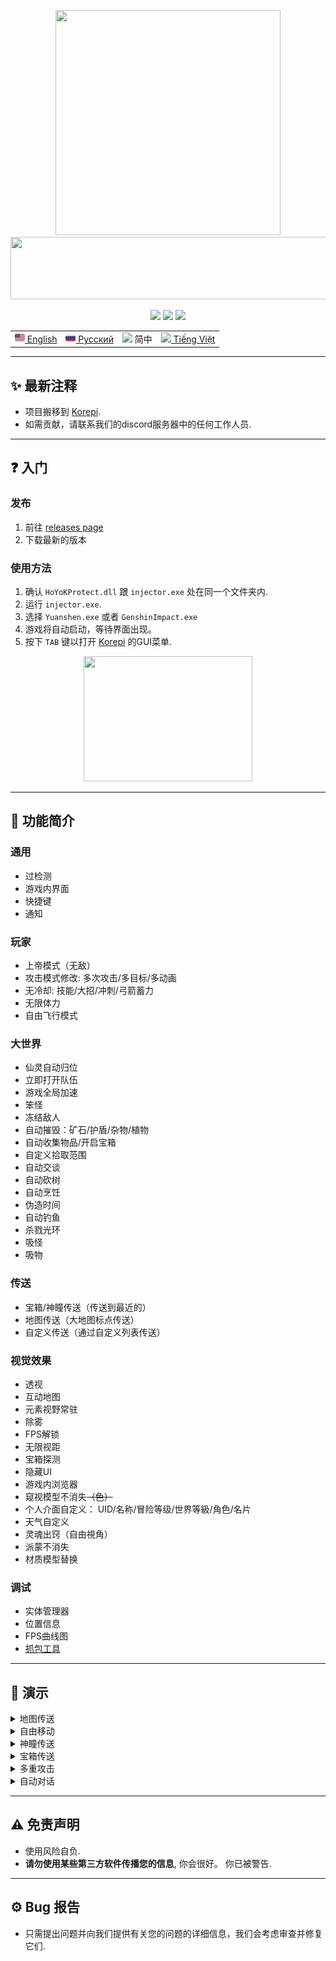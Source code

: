 <p align="center">
  <a href="#"><img width="360" height="360" src="https://media.discordapp.net/attachments/1033549666769449002/1107009612210765955/matches.png"></a>
  <a href="#"><img width="650" height="100" src="https://share.creavite.co/FBkHy3zbN4CgWCr0.gif"></a>
</p>

<p align="center">
	<a href="https://github.com/Korepi/keyauth-cpp-library/releases"><img src="https://img.shields.io/github/downloads/Korepi/keyauth-cpp-library/total.svg?style=for-the-badge&color=darkcyan"></a>
	<a href="https://github.com/Korepi/Korepi/graphs/contributors"><img src="https://img.shields.io/github/contributors/Korepi/Korepi?style=for-the-badge&color=darkcyan"></a>
	<a href="https://discord.gg/cottonbuds"><img src="https://img.shields.io/discord/440536354544156683?label=Discord&logo=discord&style=for-the-badge&color=darkviolet"></a>
</p>

<table>
  <tr>
    <td valign="center"><a href="README.md"><img src="https://github.com/twitter/twemoji/blob/master/assets/svg/1f1fa-1f1f8.svg" width="16"/> English</td>
    <td valign="center"><a href="README_ru-ru.md"><img src="https://github.com/twitter/twemoji/blob/master/assets/svg/1f1f7-1f1fa.svg" width="16"/> Русский</a></td>
    <td valign="center"><img src="https://em-content.zobj.net/thumbs/120/twitter/351/flag-china_1f1e8-1f1f3.png" width="16"/> 简中</a></td>
    <td valign="center"><a href="README_vi-vn.md"><img src="https://em-content.zobj.net/thumbs/160/twitter/53/flag-for-vietnam_1f1fb-1f1f3.png" width="16"/> Tiếng Việt</td>
  </tr>
</table>

---

## ✨ 最新注释
- 项目搬移到 [Korepi](https://github.com/Korepi/Korepi-Private-Repo).
- 如需贡献，请联系我们的discord服务器中的任何工作人员.

---

## ❓ 入门

### 发布
1. 前往 [releases page](https://github.com/Korepi/keyauth-cpp-library/releases)
2. 下载最新的版本

### 使用方法
1. 确认 `HoYoKProtect.dll` 跟 `injector.exe` 处在同一个文件夹内.
2. 运行 `injector.exe`.
3. 选择 `Yuanshen.exe` 或者 `GenshinImpact.exe`
4. 游戏将自动启动，等待界面出现。
5. 按下 `TAB` 键以打开 [Korepi](https://github.com/Korepi/Korepi) 的GUI菜单.
<p align="center">
<a href="#"><img width="270" height="200" src="https://images.drivereasy.com/wp-content/uploads/2018/09/img_5ba9fcbbcb694.png"></a>
</p>

---
## 🎨 功能简介

### 通用
- 过检测
- 游戏内界面
- 快捷键
- 通知

### 玩家
- 上帝模式（无敌）
- 攻击模式修改: 多次攻击/多目标/多动画
- 无冷却: 技能/大招/冲刺/弓箭蓄力
- 无限体力
- 自由飞行模式

### 大世界
- 仙灵自动归位
- 立即打开队伍
- 游戏全局加速
- 笨怪
- 冻结敌人
- 自动摧毁：矿石/护盾/杂物/植物
- 自动收集物品/开启宝箱
- 自定义拾取范围
- 自动交谈
- 自动砍树
- 自动烹饪
- 伪造时间
- 自动钓鱼
- 杀戮光环
- 吸怪
- 吸物

### 传送
- 宝箱/神瞳传送（传送到最近的）
- 地图传送（大地图标点传送）
- 自定义传送（通过自定义列表传送）

### 视觉效果
- 透视
- 互动地图
- 元素视野常驻
- 除雾
- FPS解锁
- 无限视距
- 宝箱探测
- 隐藏UI
- 游戏内浏览器
- 窥视模型不消失~~（色）~~
- 个人介面自定义： UID/名称/冒险等级/世界等級/角色/名片
- 天气自定义
- 灵魂出窍（自由視角）
- 派蒙不消失
- 材质模型替换

### 调试
- 实体管理器
- 位置信息
- FPS曲线图
- [抓包工具](https://github.com/Akebi-Group/Akebi-PacketSniffer)

---
## 🎣 演示

<details>
  <summary>地图传送</summary>
  <img src="https://github.com/CallowBlack/gif-demos/blob/main/genshin-cheat/map-teleport-demo.gif"/>
</details>
<details>
  <summary>自由移动</summary>
  <img src="https://github.com/CallowBlack/gif-demos/blob/main/genshin-cheat/noclip-demo.gif"/>
</details>
<details>
  <summary>神瞳传送</summary>
  <img src="https://github.com/CallowBlack/gif-demos/blob/main/genshin-cheat/oculi-teleport-demo.gif"/>
</details>
<details>
  <summary>宝箱传送</summary>
  <img src="https://github.com/CallowBlack/gif-demos/blob/main/genshin-cheat/chest-teleport-demo.gif"/>
</details>
<details>
  <summary>多重攻击</summary>
  <img src="https://github.com/CallowBlack/gif-demos/blob/main/genshin-cheat/rapid-fire-demo.gif"/>
</details>
<details>
  <summary>自动对话</summary>
  <img src="https://github.com/CallowBlack/gif-demos/blob/main/genshin-cheat/auto-talk-demo.gif"/>
</details>

---
## ⚠ 免责声明
- 使用风险自负.
- **请勿使用某些第三方软件传播您的信息**, 你会很好。 你已被警告.

---
## ⚙ Bug 报告
- 只需提出问题并向我们提供有关您的问题的详细信息，我们会考虑审查并修复它们.
